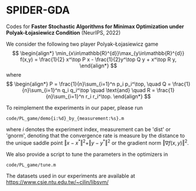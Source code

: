 # SPIDER-GDA

Codes for **Faster Stochastic Algorithms for Minimax Optimization
under Polyak-Łojasiewicz Condition** (NeurIPS, 2022)

We consider the following two player Polyak-Łojasiewicz game 
$$
\begin{align*}
\min_{x\in\mathbb{R}^{d}}\max_{y\in\mathbb{R}^{d}} f(x,y) = \frac{1}{2} x^\top P x  - \frac{1}{2}y^\top Q  y + x^\top R  y,
\end{align*}
$$
where
$$
\begin{align*}
P = \frac{1}{n}\sum_{i=1}^n p_i p_i^\top, \quad
Q = \frac{1}{n}\sum_{i=1}^n q_i q_i^\top \quad \text{and} \quad
R = \frac{1}{n}\sum_{i=1}^n r_i r_i^\top.
\end{align*}
$$

To reimplement the experiments in our paper, please run 

```
code/PL_game/demo{i:%d}_by_{measurement:%s}.m
```
where $i$ denotes the experiment index, measurement can be 'dist' or 'gnorm', denoting that the convergence rate is measure by the distance to the unique saddle point $\Vert x - x^{\ast} \Vert^2 + \Vert y - y^{\ast} \Vert^2$ or the gradient norm $\Vert \nabla f(x,y) \Vert^2$.

We also provide a script to tune the parameters in the optimizers in

```
code/PL_game/tune.m
```

The datasets used in our experiments are available at https://www.csie.ntu.edu.tw/~cjlin/libsvm/
